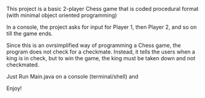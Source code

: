 This project is a basic 2-player Chess game that is coded
procedural format (with minimal object oriented programming)

In a console, the project asks for input for Player 1,
then Player 2, and so on till the game ends.

Since this is an ovrsimplified way of programming a Chess game,
the program does not check for a checkmate. Instead, it tells
the users when a king is in check, but to win the game, 
the king must be taken down and not checkmated.

Just Run Main.java on a console (terminal/shell) and 

Enjoy!

